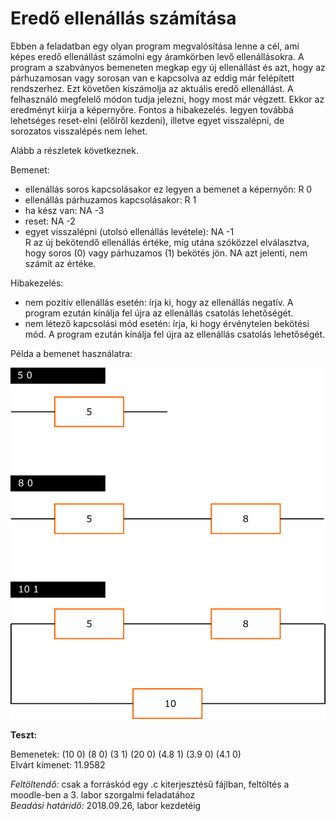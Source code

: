 # Eredő ellenállás számítása

Ebben a feladatban egy olyan program megvalósítása lenne a cél, ami képes eredő ellenállást számolni
egy áramkörben levő ellenállásokra. A program a szabványos bemeneten megkap egy új ellenállást és azt, hogy az 
párhuzamosan vagy sorosan van e kapcsolva az eddig már felépített rendszerhez. Ezt követően kiszámolja az 
aktuális eredő ellenállást. A felhasználó megfelelő módon tudja jelezni, hogy most már végzett. Ekkor az
eredményt kiírja a képernyőre. Fontos a hibakezelés. legyen továbbá lehetséges reset-elni (előlről kezdeni), illetve
egyet visszalépni, de sorozatos visszalépés nem lehet.

Alább a részletek következnek.

Bemenet:
* ellenállás soros kapcsolásakor ez legyen a bemenet a képernyőn: R 0
* ellenállás párhuzamos kapcsolásakor: R 1
* ha kész van: NA -3
* reset: NA -2
* egyet visszalépni (utolsó ellenállás levétele): NA -1 <br/>
R az új bekötendő ellenállás értéke, míg utána szóközzel elválasztva, hogy soros (0) vagy párhuzamos (1) bekötés jön. NA azt jelenti, nem számít az értéke.

Hibakezelés:
* nem pozitív ellenállás esetén: írja ki, hogy az ellenállás negatív. A program ezután kínálja fel újra
az ellenállás csatolás lehetőségét.
* nem létező kapcsolási mód esetén: írja, ki hogy érvénytelen bekötési mód. A program ezután kínálja fel újra
az ellenállás csatolás lehetőségét.

Példa a bemenet használatra:

![kapcsolas](ellenallas.png)

**Teszt:**

Bemenetek: (10 0) (8 0) (3 1) (20 0) (4.8 1) (3.9 0) (4.1 0) <br/>
Elvárt kimenet: 11.9582

*Feltöltendő:* csak a forráskód egy .c kiterjesztésű fájlban, feltöltés a moodle-ben a 3. labor szorgalmi feladatához <br/>
*Beadási határidő:* 2018.09.26, labor kezdetéig
